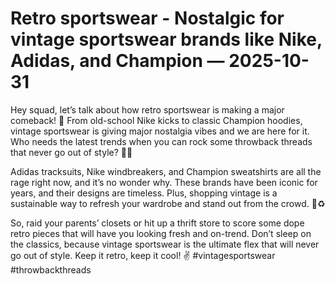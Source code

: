 # Retro sportswear - Nostalgic for vintage sportswear brands like Nike, Adidas, and Champion — 2025-10-31

Hey squad, let’s talk about how retro sportswear is making a major comeback! 🌟 From old-school Nike kicks to classic Champion hoodies, vintage sportswear is giving major nostalgia vibes and we are here for it. Who needs the latest trends when you can rock some throwback threads that never go out of style? 💁‍♀️

Adidas tracksuits, Nike windbreakers, and Champion sweatshirts are all the rage right now, and it’s no wonder why. These brands have been iconic for years, and their designs are timeless. Plus, shopping vintage is a sustainable way to refresh your wardrobe and stand out from the crowd. 🌿♻️

So, raid your parents’ closets or hit up a thrift store to score some dope retro pieces that will have you looking fresh and on-trend. Don’t sleep on the classics, because vintage sportswear is the ultimate flex that will never go out of style. Keep it retro, keep it cool! ✌️ #vintagesportswear #throwbackthreads